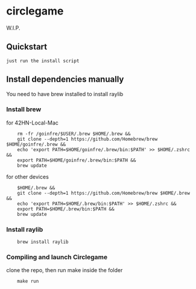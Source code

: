# circlegame
W.I.P.

## Quickstart
	just run the install script

## Install dependencies manually

You need to have brew installed to install raylib

### Install brew
for 42HN-Local-Mac
```
    rm -fr /goinfre/$USER/.brew $HOME/.brew &&
    git clone --depth=1 https://github.com/Homebrew/brew $HOME/goinfre/.brew &&
    echo 'export PATH=$HOME/goinfre/.brew/bin:$PATH' >> $HOME/.zshrc &&
    export PATH=$HOME/goinfre/.brew/bin:$PATH &&
    brew update
```
for other devices
```
    $HOME/.brew &&
    git clone --depth=1 https://github.com/Homebrew/brew $HOME/.brew &&
    echo 'export PATH=$HOME/.brew/bin:$PATH' >> $HOME/.zshrc &&
    export PATH=$HOME/.brew/bin:$PATH &&
    brew update
```


### Install raylib
```
    brew install raylib
```

### Compiling and launch Circlegame
clone the repo, then run make inside the folder
```
    make run
```

